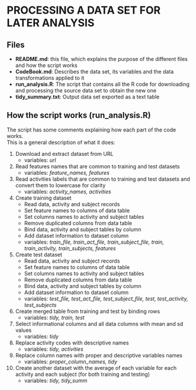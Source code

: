 # PROCESSING A DATA SET FOR LATER ANALYSIS

## Files
* **README.md**: this file, which explains the purpose of the different files and how the script works
* **CodeBook.md**: Describes the data set, its variables and the data transformations applied to it
* **run_analysis.R**: The script that contains all the R code for downloading and processing the source data set to obtain the new one
* **tidy_summary.txt**: Output data set exported as a text table

## How the script works (run_analysis.R)
The script has some comments explaining how each part of the code works.  
This is a general description of what it does:  
1. Download and extract dataset from URL
	* variables: *url*
2. Read features names that are common to training and test datasets
	* variables: *feature_names, features*
3. Read activities labels that are common to training and test datasets and convert them to lowercase for clarity
	* variables: *activity_names, activities*
4. Create training dataset
	+ Read data, activity and subject records
	+ Set feature names to columns of data table
	+ Set columns names to activity and subject tables
	+ Remove duplicated columns from data table
	+ Bind data, activity and subject tables by column
	+ Add dataset information to dataset column
	* variables: *train_file, train_act_file, train_subject_file, train, train_activity, train_subjects, features*
5. Create test dataset
	+ Read data, activity and subject records
	+ Set feature names to columns of data table
	+ Set columns names to activity and subject tables
	+ Remove duplicated columns from data table
	+ Bind data, activity and subject tables by column
	+ Add dataset information to dataset column
	* variables: *test_file, test_act_file, test_subject_file, test, test_activity, test_subjects*
6. Create merged table from training and test by binding rows
	* variables: *tidy, train, test*
7. Select informational columns and all data columns with mean and sd values
	* variables: *tidy*
8. Replace activity codes with descriptive names
	* variables: *tidy, activities*
9. Replace column names with proper and descriptive variables names
	* variables: *proper_column_names, tidy*
10. Create another dataset with the average of each variable for each activity and each subject (for both training and testing)
	* variables: *tidy, tidy_summ*



